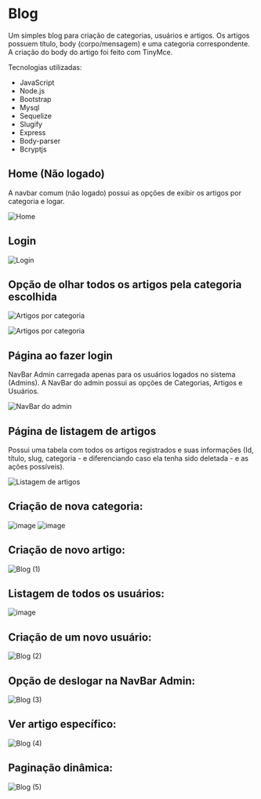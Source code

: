 # Blog

Um simples blog para criação de categorias, usuários e artigos. Os artigos possuem título, body (corpo/mensagem) e uma categoria correspondente. A criação do body do artigo foi feito com TinyMce.

Tecnologias utilizadas:
- JavaScript
- Node.js
- Bootstrap
- Mysql
- Sequelize
- Slugify
- Express
- Body-parser
- Bcryptjs

## Home (Não logado)

A navbar comum (não logado) possui as opções de exibir os artigos por categoria e logar.

![Home](https://user-images.githubusercontent.com/100242638/234428949-4a52f99a-a254-487b-8c2b-ca019d9f7103.png)

## Login

![Login](https://user-images.githubusercontent.com/100242638/234428999-ddff53ed-2b54-4c61-8baa-58eef9df13af.png)

## Opção de olhar todos os artigos pela categoria escolhida

![Artigos por categoria](https://user-images.githubusercontent.com/100242638/234429117-0d786925-7a19-4b5d-a7de-2c5d9c3611b7.png)

![Artigos por categoria](https://user-images.githubusercontent.com/100242638/234429134-c6824969-e29e-4ad1-992e-1a5e304238f6.png)

## Página ao fazer login

NavBar Admin carregada apenas para os usuários logados no sistema (Admins). A NavBar do admin possui as opções de Categorias, Artigos e Usuários. 

![NavBar do admin](https://user-images.githubusercontent.com/100242638/234429190-ee27e3f7-0f19-4536-a500-b9e85cd31244.png)

## Página de listagem de artigos

Possui uma tabela com todos os artigos registrados e suas informações (Id, título, slug, categoria - e diferenciando caso ela tenha sido deletada - e as ações possíveis).

![Listagem de artigos](https://user-images.githubusercontent.com/100242638/234429804-c775f5eb-85bf-43e5-9652-3e4b4379693e.png)

## Criação de nova categoria:

![image](https://user-images.githubusercontent.com/100242638/234430303-d720bd2b-b64a-4b58-b66c-d61259dde24d.png)
![image](https://user-images.githubusercontent.com/100242638/234430331-48338da6-1f38-4618-ade3-cfdc02c769c9.png)

## Criação de novo artigo:

![Blog (1)](https://user-images.githubusercontent.com/100242638/234430755-3e72486d-2dcd-4d1a-9eca-7b2a0c89d939.gif)

## Listagem de todos os usuários:

![image](https://user-images.githubusercontent.com/100242638/234430854-570f31e3-e5bc-4fb7-91f3-d657f0e97c34.png)

## Criação de um novo usuário:

![Blog (2)](https://user-images.githubusercontent.com/100242638/234431761-9793a672-f3a3-407a-9382-ae36d0aa1de5.gif)

## Opção de deslogar na NavBar Admin:

![Blog (3)](https://user-images.githubusercontent.com/100242638/234431959-43657f68-2897-43ac-807c-091c5a88efa3.gif)

## Ver artigo específico:

![Blog (4)](https://user-images.githubusercontent.com/100242638/234432088-19063c90-711e-4ff8-bef6-20339fc4f841.gif)

## Paginação dinâmica:

![Blog (5)](https://user-images.githubusercontent.com/100242638/234432178-63f31764-1f5a-49e9-aad8-9ed54017370e.gif)



